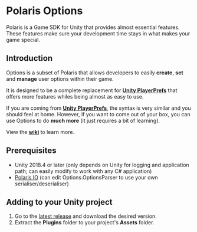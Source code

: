 # Polaris Options
Polaris is a Game SDK for Unity that provides almost essential features. These features make sure your development time stays in what makes your game special.

## Introduction
Options is a subset of Polaris that allows developers to easily **create**, **set** and **manage** user options within their game.

It is designed to be a complete replacement for **[Unity PlayerPrefs](https://docs.unity3d.com/ScriptReference/PlayerPrefs.html)** that offers more features whiles being almost as easy to use.

If you are coming from **[Unity PlayerPrefs](https://docs.unity3d.com/ScriptReference/PlayerPrefs.html)**, the syntax is very similar and you should feel at home. However, if you want to come out of your box, you can use Options to do **much more** (it just requires a bit of learning).

View the **[wiki](https://github.com/dynamiquel/Polaris-Options/wiki)** to learn more.

## Prerequisites
- Unity 2018.4 or later (only depends on Unity for logging and application path; can easily modify to work with any C# application)
- [Polaris IO](https://github.com/dynamiquel/Polaris-IO/releases/latest) (can edit Options.OptionsParser to use your own serialiser/deserialiser)

## Adding to your Unity project
1. Go to the <a href="https://github.com/dynamiquel/Polaris-Options/releases/latest">latest release</a> and download the desired version.
2. Extract the **Plugins** folder to your project's **Assets** folder.
